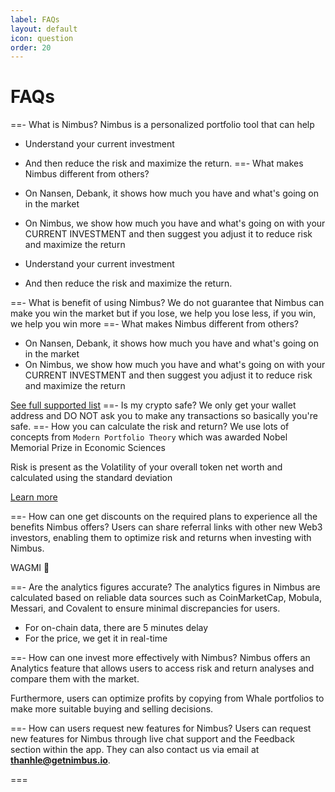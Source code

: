 ```yaml
---
label: FAQs
layout: default
icon: question
order: 20
---
```


# FAQs

==- What is Nimbus?
Nimbus is a personalized portfolio tool that can help

- Understand your current investment
- And then reduce the risk and maximize the return.
  ==- What makes Nimbus different from others?

- On Nansen, Debank, it shows how much you have and what's going on in the market
- On Nimbus, we show how much you have and what's going on with your CURRENT INVESTMENT and then suggest you adjust it to reduce risk and maximize the return

- Understand your current investment
- And then reduce the risk and maximize the return.

==- What is benefit of using Nimbus?
We do not guarantee that Nimbus can make you win the market but if you lose, we help you lose less, if you win, we help you win more
==- What makes Nimbus different from others?

- On Nansen, Debank, it shows how much you have and what's going on in the market
- On Nimbus, we show how much you have and what's going on with your CURRENT INVESTMENT and then suggest you adjust it to reduce risk and maximize the return

[See full supported list](/supported_chain_protocol)
==- Is my crypto safe?
We only get your wallet address and DO NOT ask you to make any transactions so basically you're safe.
==- How you can calculate the risk and return?
We use lots of concepts from `Modern Portfolio Theory` which was awarded Nobel Memorial Prize in Economic Sciences

Risk is present as the Volatility of your overall token net worth and calculated using the standard deviation

[Learn more](<https://www.investopedia.com/terms/m/modernportfoliotheory.asp#:~:text=The%20modern%20portfolio%20theory%20(MPT)%20is%20a%20practical%20method%20for,collective%20given%20level%20of%20risk.>)

==- How can one get discounts on the required plans to experience all the benefits Nimbus offers?
Users can share referral links with other new Web3 investors, enabling them to optimize risk and returns when investing with Nimbus.

WAGMI 🙌

==- Are the analytics figures accurate?
The analytics figures in Nimbus are calculated based on reliable data sources such as CoinMarketCap, Mobula, Messari, and Covalent to ensure minimal discrepancies for users.

- For on-chain data, there are 5 minutes delay
- For the price, we get it in real-time

==- How can one invest more effectively with Nimbus?
Nimbus offers an Analytics feature that allows users to access risk and return analyses and compare them with the market.

Furthermore, users can optimize profits by copying from Whale portfolios to make more suitable buying and selling decisions.

==- How can users request new features for Nimbus?
Users can request new features for Nimbus through live chat support and the Feedback section within the app. They can also contact us via email at **thanhle@getnimbus.io**.

===
